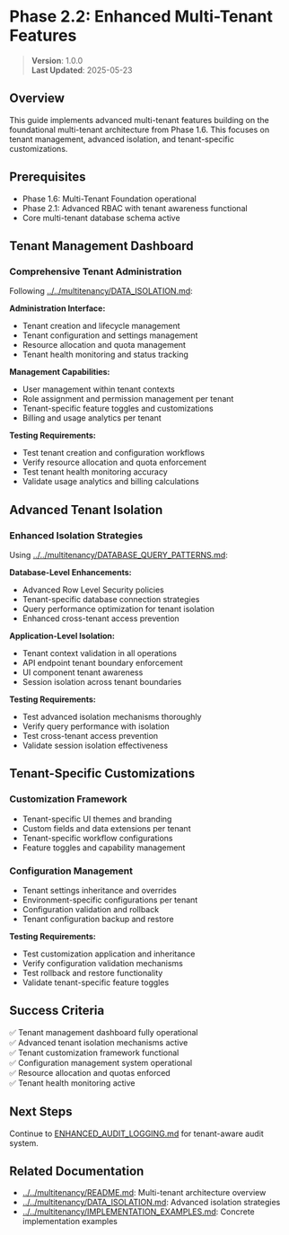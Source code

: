
# Phase 2.2: Enhanced Multi-Tenant Features

> **Version**: 1.0.0  
> **Last Updated**: 2025-05-23

## Overview

This guide implements advanced multi-tenant features building on the foundational multi-tenant architecture from Phase 1.6. This focuses on tenant management, advanced isolation, and tenant-specific customizations.

## Prerequisites

- Phase 1.6: Multi-Tenant Foundation operational
- Phase 2.1: Advanced RBAC with tenant awareness functional
- Core multi-tenant database schema active

## Tenant Management Dashboard

### Comprehensive Tenant Administration
Following [../../multitenancy/DATA_ISOLATION.md](../../multitenancy/DATA_ISOLATION.md):

**Administration Interface:**
- Tenant creation and lifecycle management
- Tenant configuration and settings management
- Resource allocation and quota management
- Tenant health monitoring and status tracking

**Management Capabilities:**
- User management within tenant contexts
- Role assignment and permission management per tenant
- Tenant-specific feature toggles and customizations
- Billing and usage analytics per tenant

**Testing Requirements:**
- Test tenant creation and configuration workflows
- Verify resource allocation and quota enforcement
- Test tenant health monitoring accuracy
- Validate usage analytics and billing calculations

## Advanced Tenant Isolation

### Enhanced Isolation Strategies
Using [../../multitenancy/DATABASE_QUERY_PATTERNS.md](../../multitenancy/DATABASE_QUERY_PATTERNS.md):

**Database-Level Enhancements:**
- Advanced Row Level Security policies
- Tenant-specific database connection strategies
- Query performance optimization for tenant isolation
- Enhanced cross-tenant access prevention

**Application-Level Isolation:**
- Tenant context validation in all operations
- API endpoint tenant boundary enforcement
- UI component tenant awareness
- Session isolation across tenant boundaries

**Testing Requirements:**
- Test advanced isolation mechanisms thoroughly
- Verify query performance with isolation
- Test cross-tenant access prevention
- Validate session isolation effectiveness

## Tenant-Specific Customizations

### Customization Framework
- Tenant-specific UI themes and branding
- Custom fields and data extensions per tenant
- Tenant-specific workflow configurations
- Feature toggles and capability management

### Configuration Management
- Tenant settings inheritance and overrides
- Environment-specific configurations per tenant
- Configuration validation and rollback
- Tenant configuration backup and restore

**Testing Requirements:**
- Test customization application and inheritance
- Verify configuration validation mechanisms
- Test rollback and restore functionality
- Validate tenant-specific feature toggles

## Success Criteria

✅ Tenant management dashboard fully operational  
✅ Advanced tenant isolation mechanisms active  
✅ Tenant customization framework functional  
✅ Configuration management system operational  
✅ Resource allocation and quotas enforced  
✅ Tenant health monitoring active  

## Next Steps

Continue to [ENHANCED_AUDIT_LOGGING.md](ENHANCED_AUDIT_LOGGING.md) for tenant-aware audit system.

## Related Documentation

- [../../multitenancy/README.md](../../multitenancy/README.md): Multi-tenant architecture overview
- [../../multitenancy/DATA_ISOLATION.md](../../multitenancy/DATA_ISOLATION.md): Advanced isolation strategies
- [../../multitenancy/IMPLEMENTATION_EXAMPLES.md](../../multitenancy/IMPLEMENTATION_EXAMPLES.md): Concrete implementation examples

